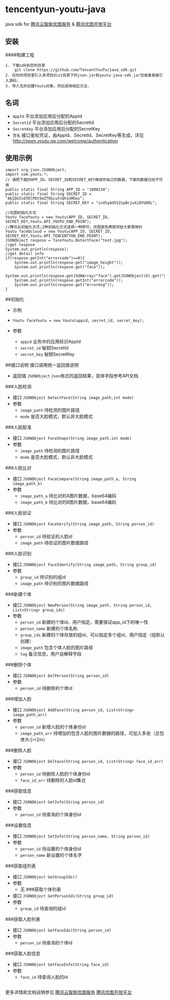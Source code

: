 # tencentyun-youtu-java

java sdk for [腾讯云智能优图服务](http://www.qcloud.com/product/fr.html) & [腾讯优图开放平台](http://open.youtu.qq.com)

## 安装

####构建工程
```
1. 下载sdk到您的目录
	git clone https://github.com/TencentYouTu/java_sdk.git
2. 在你的项目里引入本项目dist目录下的json.jar和youtu-java-sdk.jar包或者直接引入源码.
3. 导入包并创建Youtu对象，然后调用相应方法.
```

## 名词

- `AppId` 平台添加应用后分配的AppId
- `SecretId` 平台添加应用后分配的SecretId
- `SecretKey` 平台添加应用后分配的SecretKey
- `签名` 接口鉴权凭证，由AppId、SecretId、SecretKey等生成，详见<http://open.youtu.qq.com/welcome/authentication>


## 使用示例
```
import org.json.JSONObject;
import com.youtu.*; 
// 请把下面的APP_ID、SECRET_ID和SECRET_KEY换成你自己的数据，下面的数据已经不可用
public static final String APP_ID = "1000234";
public static final String SECRET_ID = "AKIDUIsdfDlPDt5mZT0GisFcQh1nMOox";
public static final String SECRET_KEY = "ind5yAd55ZspBcjuXi8YU8RL";

//优图初始化方式
Youtu faceYoutu = new Youtu(APP_ID, SECRET_ID, SECRET_KEY,Youtu.API_YOUTU_END_POINT);
//腾讯云初始化方式;2种初始化方式选择一种即可，优图是免费提供给大家使用的
Youtu faceQcloud = new Youtu(APP_ID, SECRET_ID, SECRET_KEY,Youtu.API_TENCENTYUN_END_POINT);
JSONObject respose = faceYoutu.DetectFace("test.jpg");
//get respose 
System.out.println(respose);
//get detail info
if(respose.getInt("errorcode")==0){
    System.out.println(respose.get("image_height"));
    System.out.println(respose.get("face"));
    System.out.println(respose.getJSONArray("face").getJSONObject(0).get("yaw"));
    System.out.println(respose.getInt("errorcode"));
    System.out.println(respose.get("errormsg"));
}
```

##初始化
- 示例
- `Youtu faceYoutu = new Youtu(appid, secret_id, secret_key);`

- 参数
	- `appid` 业务中的应用标识AppId
	- `secret_id` 秘钥SecretId
	- `secret_key` 秘钥SecretKey

##接口说明
接口调用统一返回值说明
- 返回值 `JSONObject`
	`Json`格式的返回结果，具体字段参考API文档

###人脸检测
- 接口
`JSONObject DetectFace(String image_path,int mode)`
- 参数
	- `image_path` 待检测的图片路径
	-  `mode` 是否大脸模式，默认非大脸模式

###人脸配准
- 接口
`JSONObject FaceShape(String image_path,int mode)`
- 参数
	- `image_path` 待检测的图片路径
	- `mode` 是否大脸模式，默认非大脸模式

###人脸比对
- 接口
`JSONObject FaceCompare(String image_path_a, String image_path_b)`
- 参数
	- `image_path_a` 待比对的A图片数据，base64编码
	- `image_path_b` 待比对的B图片数据，base64编码

###人脸验证
- 接口
`JSONObject FaceVerify(String image_path, String person_id)`
- 参数
	- `person_id` 待验证的人脸id
	- `image_path` 待验证的图片数据路径

###人脸识别
- 接口
`JSONObject FaceIdentify(String image_path, String group_id)`
- 参数
	- `group_id` 待识别的组id
	- `image_path` 待识别的图片数据路径

###新建个体
- 接口
        `JSONObject NewPerson(String image_path, String person_id, List<String> group_ids)`
- 参数
	- `person_id` 新建的个体id，用户指定，需要保证app_id下的唯一性
	- `person_name` 新建的个体名称
	- `group_ids` 新建的个体存放的组id，可以指定多个组id，用户指定（组默认创建）
	- `image_path` 包含个体人脸的图片路径
	- `tag` 备注信息，用户自解释字段

###删除个体
- 接口
`JSONObject DelPerson(String person_id)`
- 参数
	- `person_id` 待删除的个体id

###增加人脸
- 接口
`JSONObject AddFace(String person_id, List<String> image_path_arr)`
- 参数
	- `person_id` 新增人脸的个体身份id
	- `image_path_arr` 待增加的包含人脸的图片数据的路径，可加入多张（总包体大小<2m）

###删除人脸
- 接口
`JSONObject DelFace(String person_id, List<String> face_id_arr)`
- 参数
	- `person_id` 待删除人脸的个体身份id
	- `face_id_arr` 待删除的人脸id集合

###获取信息
- 接口
`JSONObject GetInfo(String person_id)`
- 参数
	- `person_id` 待查询的个体身份id

###设置信息
- 接口
`JSONObject SetInfo(String person_name, String person_id)`
- 参数
	- `person_id` 待设置的个体身份id
	- `person_name` 新设置的个体名字

###获取组列表
- 接口
`JSONObject GetGroupIds()`
- 参数
	- 无
###获取个体列表
- 接口
`JSONObject GetPersonIds(String group_id)`
- 参数
	- `group_id` 待查询的组id

###获取人脸列表
- 接口
`JSONObject GetFaceIds(String person_id)`
- 参数
	- `person_id` 待查询的个体id

###获取人脸信息
- 接口
`JSONObject GetFaceInfo(String face_id)`
- 参数
	- `face_id` 待查询人脸的id

```
```
更多详情和文档说明参见
[腾讯云智能优图服务](http://www.qcloud.com/product/fr.html)
[腾讯优图开放平台](http://open.youtu.qq.com)